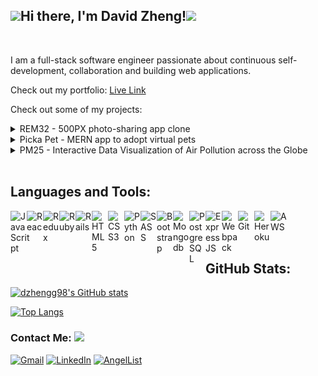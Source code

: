 <h2><img src="https://media4.giphy.com/media/Rk2vpkjp446amkIwIz/giphy.gif?cid=790b76116186835d9581a4dd1dbd7021c508c0138126fdee&rid=giphy.gif&ct=s" width="85">Hi there, I'm David Zheng!<img src="https://i.pinimg.com/originals/37/a7/b8/37a7b8816537e3db82f9a575636c5456.gif" width="65"></h2>

</br>

I am a full-stack software engineer passionate about continuous self-development, collaboration and building web applications.

Check out my portfolio: [Live Link](https://dzhengg98.github.io/personal-portfolio/)

Check out some of my projects:

<details>

  <summary>REM32 - 500PX photo-sharing app clone</summary>
  </br>
  <a href="https://rem32.herokuapp.com/#/" target="_blank" title="REM32 - 500PX photo-sharing app clone"><img src="./assets/REM32.png" ></a>
  </br>

Technologies Used:

![Ruby](https://img.shields.io/badge/ruby-%23CC342D.svg?style=for-the-badge&logo=ruby&logoColor=white)
![Rails](https://img.shields.io/badge/rails-%23CC0000.svg?style=for-the-badge&logo=ruby-on-rails&logoColor=white)
![React](https://img.shields.io/badge/react-%2320232a.svg?style=for-the-badge&logo=react&logoColor=%2361DAFB)
![Redux](https://img.shields.io/badge/redux-%23593d88.svg?style=for-the-badge&logo=redux&logoColor=white)
![HTML5](https://img.shields.io/badge/html5-%23E34F26.svg?style=for-the-badge&logo=html5&logoColor=white)
![CSS3](https://img.shields.io/badge/css3-%231572B6.svg?style=for-the-badge&logo=css3&logoColor=white)
![SASS](https://img.shields.io/badge/SASS-hotpink.svg?style=for-the-badge&logo=SASS&logoColor=white)
![Postgres](https://img.shields.io/badge/postgres-%23316192.svg?style=for-the-badge&logo=postgresql&logoColor=white)
![Heroku](https://img.shields.io/badge/heroku-%23430098.svg?style=for-the-badge&logo=heroku&logoColor=white)
![AWS](https://img.shields.io/badge/AWS-%23FF9900.svg?style=for-the-badge&logo=amazon-aws&logoColor=white)
![Webpack](https://img.shields.io/badge/webpack-%238DD6F9.svg?style=for-the-badge&logo=webpack&logoColor=black)
![NPM](https://img.shields.io/badge/NPM-%23000000.svg?style=for-the-badge&logo=npm&logoColor=white)

</details>

<details>

  <summary>Picka Pet - MERN app to adopt virtual pets</summary>
  </br>
  <a href="https://picka-pet.herokuapp.com/#/" target="_blank" title="PickaPet - MERN app to adopt virtual pets"><img src="./assets/pickapet.png" ></a>
  </br>

Technologies Used:

![React](https://img.shields.io/badge/react-%2320232a.svg?style=for-the-badge&logo=react&logoColor=%2361DAFB)
![Redux](https://img.shields.io/badge/redux-%23593d88.svg?style=for-the-badge&logo=redux&logoColor=white)
![HTML5](https://img.shields.io/badge/html5-%23E34F26.svg?style=for-the-badge&logo=html5&logoColor=white)
![CSS3](https://img.shields.io/badge/css3-%231572B6.svg?style=for-the-badge&logo=css3&logoColor=white)
![Heroku](https://img.shields.io/badge/heroku-%23430098.svg?style=for-the-badge&logo=heroku&logoColor=white)
![AWS](https://img.shields.io/badge/AWS-%23FF9900.svg?style=for-the-badge&logo=amazon-aws&logoColor=white)
![Webpack](https://img.shields.io/badge/webpack-%238DD6F9.svg?style=for-the-badge&logo=webpack&logoColor=black)
![NPM](https://img.shields.io/badge/NPM-%23000000.svg?style=for-the-badge&logo=npm&logoColor=white)
![EXPRESS](https://img.shields.io/badge/Express.js-404D59?style=for-the-badge)
![MONGODB](https://img.shields.io/badge/MongoDB-4EA94B?style=for-the-badge&logo=mongodb&logoColor=white)
![SASS](https://img.shields.io/badge/SASS-hotpink.svg?style=for-the-badge&logo=SASS&logoColor=white)

</details>

<details>

  <summary>PM25 - Interactive Data Visualization of Air Pollution across the Globe</summary>
  </br>
  <a href="https://dzhengg98.github.io/PM25/" target="_blank" title="PM25 - Interactive Data Visualization of Air Pollution across the Globe"><img src="./assets/PM25.png" ></a>
  </br>

Technologies Used:

![JavaScript](https://img.shields.io/badge/javascript-%23323330.svg?style=for-the-badge&logo=javascript&logoColor=%23F7DF1E)
![Chart.js](https://img.shields.io/badge/chart.js-F5788D.svg?style=for-the-badge&logo=chart.js&logoColor=white)
![HTML5](https://img.shields.io/badge/html5-%23E34F26.svg?style=for-the-badge&logo=html5&logoColor=white)
![CSS3](https://img.shields.io/badge/css3-%231572B6.svg?style=for-the-badge&logo=css3&logoColor=white)
![Webpack](https://img.shields.io/badge/webpack-%238DD6F9.svg?style=for-the-badge&logo=webpack&logoColor=black)
![NPM](https://img.shields.io/badge/NPM-%23000000.svg?style=for-the-badge&logo=npm&logoColor=white)

</details>

</br>

## Languages and Tools:

<a href="javascript.com/" target="_blank" rel="noreferrer">
  <img align="left" alt="JavaScript" width="26px" src="https://cdn.jsdelivr.net/gh/devicons/devicon/icons/javascript/javascript-original.svg" />
</a>

<a href="reactjs.org/" target="_blank" rel="noreferrer">
  <img align="left" alt="React" width="26px" src="https://cdn.jsdelivr.net/gh/devicons/devicon/icons/react/react-original.svg" />
</a>

<a href="reduxjs.org/" target="_blank" rel="noreferrer">
  <img align="left" alt="Redux" width="26px" src="https://cdn.jsdelivr.net/gh/devicons/devicon/icons/redux/redux-original.svg" />
</a>

<a href="ruby-lang.org/en/" target="_blank" rel="noreferrer">
  <img align="left" alt="Ruby" width="26px" src="https://cdn.jsdelivr.net/gh/devicons/devicon/icons/ruby/ruby-original.svg" />
</a>

<a href="rubyonrails.org/" target="_blank" rel="noreferrer">
  <img align="left" alt="Rails" width="26px" src="https://cdn.jsdelivr.net/gh/devicons/devicon/icons/rails/rails-original-wordmark.svg" />
</a>

<a href="w3schools.com/html/" target="_blank" rel="noreferrer">
  <img align="left" alt="HTML5" width="26px" src="https://cdn.jsdelivr.net/gh/devicons/devicon/icons/html5/html5-original.svg" />
</a>

<a href="w3schools.com/css/" target="_blank" rel="noreferrer">
  <img align="left" alt="CSS3" width="26px" src="https://cdn.jsdelivr.net/gh/devicons/devicon/icons/css3/css3-original.svg" />
</a>

<a href="python.org/" target="_blank" rel="noreferrer">
  <img align="left" alt="Python" width="26px" src="https://cdn.jsdelivr.net/gh/devicons/devicon/icons/python/python-original.svg" />
</a>

<a href="sass-lang.com/" target="_blank" rel="noreferrer">
  <img align="left" alt="SASS" width="26px" src="https://cdn.jsdelivr.net/gh/devicons/devicon/icons/sass/sass-original.svg" />
</a>

<a href="getbootstrap.com/" target="_blank" rel="noreferrer">
  <img align="left" alt="Bootstrap" width="26px" src="https://cdn.jsdelivr.net/gh/devicons/devicon/icons/bootstrap/bootstrap-original.svg" />
</a>

<a href="mongoDB.com/" target="_blank" rel="noreferrer">
  <img align="left" alt="Mongodb" width="26px" src="https://cdn.jsdelivr.net/gh/devicons/devicon/icons/mongodb/mongodb-original.svg" />
</a>

<a href="postgresql.org/" target="_blank" rel="noreferrer">
  <img align="left" alt="PostgreSQL" width="26px" src="https://cdn.jsdelivr.net/gh/devicons/devicon/icons/postgresql/postgresql-original.svg" />
</a>

<a href="expressjs.com/" target="_blank" rel="noreferrer">
  <img align="left" alt="ExpressJS" width="26px" src="https://cdn.jsdelivr.net/gh/devicons/devicon/icons/express/express-original.svg" />
</a>

<a href="webpack.js.org/" target="_blank" rel="noreferrer">
  <img align="left" alt="Webpack" width="26px" src="https://cdn.jsdelivr.net/gh/devicons/devicon/icons/webpack/webpack-original.svg" />
</a>

<a href="git-scm.com/" target="_blank" rel="noreferrer">
  <img align="left" alt="Git" width="26px" src="https://cdn.jsdelivr.net/gh/devicons/devicon/icons/git/git-original.svg" />
</a>

<a href="heroku.com/" target="_blank" rel="noreferrer">
  <img align="left" alt="Heroku" width="26px" src="https://cdn.jsdelivr.net/gh/devicons/devicon/icons/heroku/heroku-original.svg" />
</a>

<a href="aws.amazon.com/" target="_blank" rel="noreferrer">
  <img align="left" alt="AWS" width="26px" src="https://cdn.jsdelivr.net/gh/devicons/devicon/icons/amazonwebservices/amazonwebservices-original.svg" />
</a>

</br>
</br>
</br>

## GitHub Stats:

[![dzhengg98's GitHub stats](https://github-readme-stats.vercel.app/api?username=dzhengg98)](https://github.com/dzhengg98/github-readme-stats)

[![Top Langs](https://github-readme-stats.vercel.app/api/top-langs/?username=dzhengg98)](https://github.com/dzhengg98/github-readme-stats)

<h3>Contact Me: <img src="https://i.pinimg.com/originals/a7/d0/ca/a7d0caa6ae7be239119f062999ce32c2.gif" width="65"></h3>

[![Gmail](https://img.shields.io/badge/Gmail-D14836?style=for-the-badge&logo=gmail&logoColor=white)](mailto:dzheng3456@gmail.com)
[![LinkedIn](https://img.shields.io/badge/linkedin-%230077B5.svg?style=for-the-badge&logo=linkedin&logoColor=white)](https://www.linkedin.com/in/david-zheng-87671b237/)
[![AngelList](https://img.shields.io/badge/AngelList-%23D4D4D4.svg?style=for-the-badge&logo=AngelList&logoColor=black)](https://angel.co/u/david-zheng-27/)
